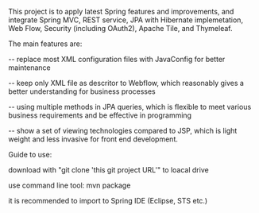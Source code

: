 This project is to apply latest Spring features and improvements, and integrate Spring MVC, REST service, JPA with Hibernate implemetation, Web Flow, Security (including OAuth2), Apache Tile, and Thymeleaf.

The main features are:

-- replace most XML configuration files with JavaConfig for better maintenance

-- keep only XML file as descritor to Webflow, which reasonably gives a better understanding for business processes

-- using multiple methods in JPA queries, which is flexible to meet various business requirements and be effective in programming

-- show a set of viewing technologies compared to JSP, which is light weight and less invasive for front end development.

Guide to use:

download with "git clone 'this git project URL'" to loacal drive

use command line tool: mvn package

it is recommended to import to Spring IDE (Eclipse, STS etc.)
